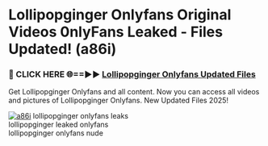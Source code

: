 # Lollipopginger Onlyfans Original Videos 0nlyFans Leaked - Files Updated! (a86i)

<h3>🔴 CLICK HERE 🌐==►► <a href="https://tinyurl.com/ms9xzufz" rel="nofollow">Lollipopginger Onlyfans Updated Files</a></h3>

Get Lollipopginger Onlyfans and all content. Now you can access all videos and pictures of Lollipopginger Onlyfans. New Updated Files 2025!

[![a86i](https://i.imgur.com/PQ7UWWw.gif)](https://tinyurl.com/ms9xzufz)
lollipopginger onlyfans leaks<br>
lollipopginger leaked onlyfans<br>
lollipopginger onlyfans nude